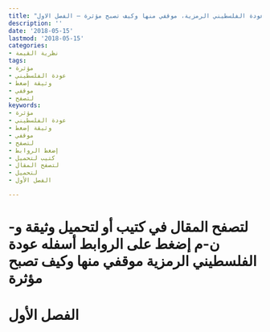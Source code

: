 ```yaml
---
title: "عودة الفلسطيني الرمزية، موقفي منها وكيف تصبح مؤثرة – الفصل الاول"
description: ''
date: '2018-05-15'
lastmod: '2018-05-15'
categories:
- نظرية القيمة
tags:
- مؤثرة
- عودة الفلسطيني
- وثيقة إضغط
- موقفي
- لتصفح
keywords:
- مؤثرة
- عودة الفلسطيني
- وثيقة إضغط
- موقفي
- لتصفح
- إضغط الروابط
- كتيب لتحميل
- لتصفح المقال
- لتحميل
- الفصل الأول

---
```

# **لتصفح المقال في كتيب أو لتحميل وثيقة و-ن-م إضغط على الروابط أسفله** **عودة الفلسطيني الرمزية موقفي منها وكيف تصبح مؤثرة**

# **الفصل الأول**

###